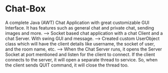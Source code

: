 # Chat-Box
A complete Java (AWT) Chat Application with great customizable GUI Interface. It has features such as general chat and private chat, sending images and more.
--> Socket based chat application with a chat Client and a chat Server. With swing GUI and message.
--> Created custom UserObject class which will have the client details like username, the socket of user, and the room name, etc.
--> When the Chat Server runs, it opens the Server Socket at port mentioned and listen for the client to connect. If the client connects to the server, it
will open a separate thread to service. So, when the client sends QUIT command, it will close the thread too.
